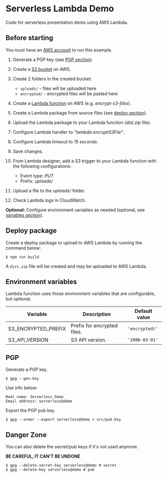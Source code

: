 # Serverless Lambda Demo

Code for serverless presentation demo using AWS Lambda.

## Before starting

You must have an [AWS account](https://aws.amazon.com/resources/create-account/) to run this example.

1) Generate a PGP key (see [PGP section](#PGP)).

2) Create a [S3 bucket](https://docs.aws.amazon.com/AmazonS3/latest/dev/UsingBucket.html#create-bucket-intro) on AWS.

3) Create 2 folders in the created bucket:
    - `uploads/` - files will be uploaded here
    - `encrypted/` - encrypted files will be pasted here

4) Create a [Lambda function](https://docs.aws.amazon.com/lambda/latest/dg/getting-started-create-function.html) on AWS (e.g. _encrypt-s3-files_).

5) Create a Lambda package from source files (see [deploy section](#deploy-package)).

6) Upload the Lambda package to your Lambda function (_dist.zip_ file).

7) Configure Lambda handler to _"lambda.encryptS3File"_.

8) Configure Lambda timeout to _15 seconds_.

9) Save changes.

10) From Lambda designer, add a S3 trigger to your Lambda function with the following configurations:
    - Event type: _PUT_
    - Prefix: _uploads/_

11) Upload a file to the _uploads/_ folder.

12) Check Lambda logs in CloudWatch.

**Optional:** Configure environment variables as needed (optional, see [variables section](#environment-variables)).

## Deploy package

Create a deploy package to upload to AWS Lambda by running the command below:

```
$ npm run build
```

A `dist.zip` file will be created and may be uploaded to AWS Lambda.

## Environment variables

Lambda function uses those environment variables that are configurable, but optional.

| Variable | Description | Default value |
| -------- | ----------- | ------------- |
| S3_ENCRYPTED_PREFIX | Prefix for encrypted files. | `'encrypted/'` |
| S3_API_VERSION | S3 API version. | `'2006-03-01'` |

## PGP

Generate a PGP key.

```
$ gpg --gen-key
```

Use info below:

```
Real name: Serverless Demo
Email address: serverless@demo
```

Export the PGP pub key.

```
$ gpg --armor --export serverless@demo > src/pub.key
```

## Danger Zone

You can also delete the secret/pub keys if it's not used anymore.

**BE CAREFUL, IT CAN'T BE UNDONE**

```
$ gpg --delete-secret-key serverless@demo # secret
$ gpg --delete-key serverless@demo # pub
```
